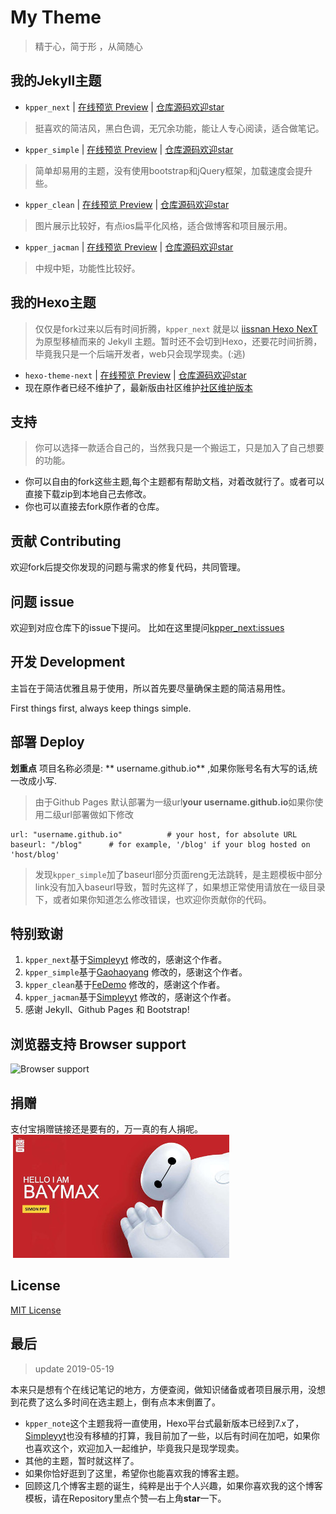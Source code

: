 # My Theme
> 精于心，简于形 ，从简随心
 
## 我的Jekyll主题

* `kpper_next` | <a href="https://kpper.github.io/kpper_next/ " target="_blank">在线预览 Preview</a> | [仓库源码欢迎star](https://github.com/kpper/kpper_next)
 >挺喜欢的简洁风，黑白色调，无冗余功能，能让人专心阅读，适合做笔记。
* `kpper_simple` | <a href="https://kpper.github.io/kpper_simple/ " target="_blank">在线预览 Preview</a> | [仓库源码欢迎star](https://kpper.github.io/kpper_simple/)
>简单却易用的主题，没有使用bootstrap和jQuery框架，加载速度会提升些。
* `kpper_clean` | <a href="https://kpper.github.io/kpper_clean/ " target="_blank">在线预览 Preview</a> | [仓库源码欢迎star](https://github.com/kpper/kpper_clean)
>图片展示比较好，有点ios扁平化风格，适合做博客和项目展示用。
* `kpper_jacman` | <a href="https://kpper.github.io/kpper_jacman/ " target="_blank">在线预览 Preview</a> | [仓库源码欢迎star](https://github.com/kpper/kpper_jacman)
>中规中矩，功能性比较好。

## 我的Hexo主题
>仅仅是fork过来以后有时间折腾，`kpper_next` 就是以 [iissnan Hexo NexT](https://github.com/iissnan/hexo-theme-next) 为原型移植而来的 Jekyll 主题。暂时还不会切到Hexo，还要花时间折腾，毕竟我只是一个后端开发者，web只会现学现卖。(:逃)
* `hexo-theme-next` | <a href="https://kpper.github.io/hexo-theme-next/ " target="_blank">在线预览 Preview</a> | [仓库源码欢迎star](https://github.com/kpper/hexo-theme-next)
* 现在原作者已经不维护了，最新版由社区维护[社区维护版本](https://github.com/theme-next/hexo-theme-next)


## 支持
>你可以选择一款适合自己的，当然我只是一个搬运工，只是加入了自己想要的功能。
* 你可以自由的fork这些主题,每个主题都有帮助文档，对着改就行了。或者可以直接下载zip到本地自己去修改。
* 你也可以直接去fork原作者的仓库。


## 贡献 Contributing

欢迎fork后提交你发现的问题与需求的修复代码，共同管理。

## 问题 issue

欢迎到对应仓库下的issue下提问。
比如在这里提问[kpper_next:issues](https://github.com/kpper/kpper_next/issues)

## 开发 Development

主旨在于简洁优雅且易于使用，所以首先要尽量确保主题的简洁易用性。

First things first, always keep things simple.

## 部署  Deploy
**划重点** 项目名称必须是: ** username.github.io** ,如果你账号名有大写的话,统一改成小写.  
>由于Github Pages 默认部署为一级url**your username.github.io**如果你使用二级url部署做如下修改

```
url: "username.github.io"          # your host, for absolute URL
baseurl: "/blog"      # for example, '/blog' if your blog hosted on 'host/blog'
``` 
>发现`kpper_simple`加了baseurl部分页面reng无法跳转，是主题模板中部分link没有加入baseurl导致，暂时先这样了，如果想正常使用请放在一级目录下，或者如果你知道怎么修改错误，也欢迎你贡献你的代码。

## 特别致谢
1. `kpper_next`基于[Simpleyyt](https://github.com/Simpleyyt/jekyll-theme-next)  修改的，感谢这个作者。
2. `kpper_simple`基于[Gaohaoyang](https://github.com/Gaohaoyang/gaohaoyang.github.io)  修改的，感谢这个作者。
3. `kpper_clean`基于[FeDemo](https://github.com/FeDemo/fedemo.github.io)  修改的，感谢这个作者。
4. `kpper_jacman`基于[Simpleyyt](https://github.com/simpleyyt/jekyll-jacman)  修改的，感谢这个作者。
5.  感谢 Jekyll、Github Pages 和 Bootstrap!

## 浏览器支持 Browser support
![Browser support](http://iissnan.com/nexus/next/browser-support.png)

## 捐赠
支付宝捐赠链接还是要有的，万一真的有人捐呢。
![支付宝扫码捐赠](assets/images/tittle/timg2.jpg)

## License
[MIT License](https://github.com/kpper/kpper.github.io/blob/master/LICENSE)

## 最后
>update 2019-05-19

本来只是想有个在线记笔记的地方，方便查阅，做知识储备或者项目展示用，没想到花费了这么多时间在选主题上，倒有点本末倒置了。

* `kpper_note`这个主题我将一直使用，Hexo平台式最新版本已经到7.x了，[Simpleyyt](https://github.com/Simpleyyt/jekyll-theme-next)也没有移植的打算，我目前加了一些，以后有时间在加吧，如果你也喜欢这个，欢迎加入一起维护，毕竟我只是现学现卖。
* 其他的主题，暂时就这样了。
* 如果你恰好逛到了这里，希望你也能喜欢我的博客主题。
* 回顾这几个博客主题的诞生，纯粹是出于个人兴趣，如果你喜欢我的这个博客模板，请在Repository里点个赞—右上角**star**一下。


